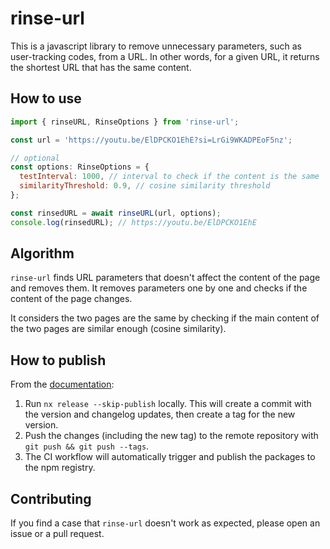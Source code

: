 # rinse-url

This is a javascript library to remove unnecessary parameters, such as user-tracking codes, from a URL.
In other words, for a given URL, it returns the shortest URL that has the same content.

## How to use

```javascript
import { rinseURL, RinseOptions } from 'rinse-url';

const url = 'https://youtu.be/ElDPCKO1EhE?si=LrGi9WKADPEoF5nz';

// optional
const options: RinseOptions = {
  testInterval: 1000, // interval to check if the content is the same
  similarityThreshold: 0.9, // cosine similarity threshold
};

const rinsedURL = await rinseURL(url, options);
console.log(rinsedURL); // https://youtu.be/ElDPCKO1EhE
```

## Algorithm

`rinse-url` finds URL parameters that doesn't affect the content of the page and removes them.
It removes parameters one by one and checks if the content of the page changes.

It considers the two pages are the same by checking if the main content of the two pages are similar enough (cosine similarity).

## How to publish

From the [documentation](https://nx.dev/recipes/nx-release/publish-in-ci-cd):

1. Run `nx release --skip-publish` locally. This will create a commit with the version and changelog updates, then create a tag for the new version.
2. Push the changes (including the new tag) to the remote repository with `git push && git push --tags`.
3. The CI workflow will automatically trigger and publish the packages to the npm registry.

## Contributing

If you find a case that `rinse-url` doesn't work as expected, please open an issue or a pull request.
